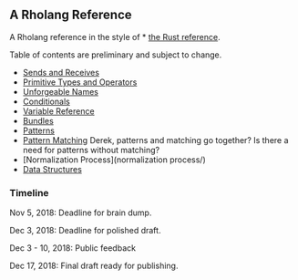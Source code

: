 ## A Rholang Reference

A Rholang reference in the style of  * [the Rust reference](https://doc.rust-lang.org/stable/reference/).

Table of contents are preliminary and subject to change.

* [Sends and Receives](sends_and_receives/)
* [Primitive Types and Operators](primitives/)
* [Unforgeable Names](unforgeable_names/)
* [Conditionals](conditionals/)
* [Variable Reference](variable_reference)
* [Bundles](bundles/)
* [Patterns](patterns/)
* [Pattern Matching](pattern_matching/) Derek, patterns and matching go together? Is there a need for patterns without matching?
* [Normalization Process](normalization process/)
* [Data Structures](data_structures/)

### Timeline

Nov 5, 2018: Deadline for brain dump.

Dec 3, 2018: Deadline for polished draft.

Dec 3 - 10, 2018: Public feedback

Dec 17, 2018: Final draft ready for publishing.
